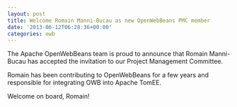 ```yaml
---
layout: post
title: Welcome Romain Manni-Bucau as new OpenWebBeans PMC member
date: '2013-06-12T06:28:36+00:00'
categories: owb
---
```

<p>The Apache OpenWebBeans team is proud to announce that Romain Manni-Bucau 
has accepted the invitation to our Project Management Committee.</p> 
  <p>Romain has been contributing to OpenWebBeans for a few years and responsible for integrating OWB into Apache TomEE.<br /></p> 
  <p> </p> 
  Welcome on board, Romain!
